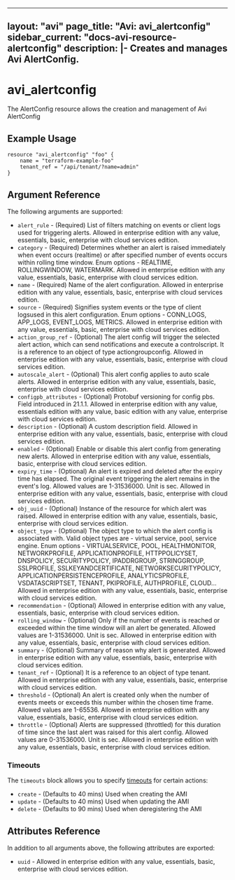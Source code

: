 <!--
    Copyright 2021 VMware, Inc.
    SPDX-License-Identifier: Mozilla Public License 2.0
-->
---
layout: "avi"
page_title: "Avi: avi_alertconfig"
sidebar_current: "docs-avi-resource-alertconfig"
description: |-
  Creates and manages Avi AlertConfig.
---

# avi_alertconfig

The AlertConfig resource allows the creation and management of Avi AlertConfig

## Example Usage

```hcl
resource "avi_alertconfig" "foo" {
    name = "terraform-example-foo"
    tenant_ref = "/api/tenant/?name=admin"
}
```

## Argument Reference

The following arguments are supported:

* `alert_rule` - (Required) List of filters matching on events or client logs used for triggering alerts. Allowed in enterprise edition with any value, essentials, basic, enterprise with cloud services edition.
* `category` - (Required) Determines whether an alert is raised immediately when event occurs (realtime) or after specified number of events occurs within rolling time window. Enum options - REALTIME, ROLLINGWINDOW, WATERMARK. Allowed in enterprise edition with any value, essentials, basic, enterprise with cloud services edition.
* `name` - (Required) Name of the alert configuration. Allowed in enterprise edition with any value, essentials, basic, enterprise with cloud services edition.
* `source` - (Required) Signifies system events or the type of client logsused in this alert configuration. Enum options - CONN_LOGS, APP_LOGS, EVENT_LOGS, METRICS. Allowed in enterprise edition with any value, essentials, basic, enterprise with cloud services edition.
* `action_group_ref` - (Optional) The alert config will trigger the selected alert action, which can send notifications and execute a controlscript. It is a reference to an object of type actiongroupconfig. Allowed in enterprise edition with any value, essentials, basic, enterprise with cloud services edition.
* `autoscale_alert` - (Optional) This alert config applies to auto scale alerts. Allowed in enterprise edition with any value, essentials, basic, enterprise with cloud services edition.
* `configpb_attributes` - (Optional) Protobuf versioning for config pbs. Field introduced in 21.1.1. Allowed in enterprise edition with any value, essentials edition with any value, basic edition with any value, enterprise with cloud services edition.
* `description` - (Optional) A custom description field. Allowed in enterprise edition with any value, essentials, basic, enterprise with cloud services edition.
* `enabled` - (Optional) Enable or disable this alert config from generating new alerts. Allowed in enterprise edition with any value, essentials, basic, enterprise with cloud services edition.
* `expiry_time` - (Optional) An alert is expired and deleted after the expiry time has elapsed. The original event triggering the alert remains in the event's log. Allowed values are 1-31536000. Unit is sec. Allowed in enterprise edition with any value, essentials, basic, enterprise with cloud services edition.
* `obj_uuid` - (Optional) Instance of the resource for which alert was raised. Allowed in enterprise edition with any value, essentials, basic, enterprise with cloud services edition.
* `object_type` - (Optional) The object type to which the alert config is associated with. Valid object types are - virtual service, pool, service engine. Enum options - VIRTUALSERVICE, POOL, HEALTHMONITOR, NETWORKPROFILE, APPLICATIONPROFILE, HTTPPOLICYSET, DNSPOLICY, SECURITYPOLICY, IPADDRGROUP, STRINGGROUP, SSLPROFILE, SSLKEYANDCERTIFICATE, NETWORKSECURITYPOLICY, APPLICATIONPERSISTENCEPROFILE, ANALYTICSPROFILE, VSDATASCRIPTSET, TENANT, PKIPROFILE, AUTHPROFILE, CLOUD... Allowed in enterprise edition with any value, essentials, basic, enterprise with cloud services edition.
* `recommendation` - (Optional) Allowed in enterprise edition with any value, essentials, basic, enterprise with cloud services edition.
* `rolling_window` - (Optional) Only if the number of events is reached or exceeded within the time window will an alert be generated. Allowed values are 1-31536000. Unit is sec. Allowed in enterprise edition with any value, essentials, basic, enterprise with cloud services edition.
* `summary` - (Optional) Summary of reason why alert is generated. Allowed in enterprise edition with any value, essentials, basic, enterprise with cloud services edition.
* `tenant_ref` - (Optional) It is a reference to an object of type tenant. Allowed in enterprise edition with any value, essentials, basic, enterprise with cloud services edition.
* `threshold` - (Optional) An alert is created only when the number of events meets or exceeds this number within the chosen time frame. Allowed values are 1-65536. Allowed in enterprise edition with any value, essentials, basic, enterprise with cloud services edition.
* `throttle` - (Optional) Alerts are suppressed (throttled) for this duration of time since the last alert was raised for this alert config. Allowed values are 0-31536000. Unit is sec. Allowed in enterprise edition with any value, essentials, basic, enterprise with cloud services edition.


### Timeouts

The `timeouts` block allows you to specify [timeouts](https://www.terraform.io/docs/configuration/resources.html#timeouts) for certain actions:

* `create` - (Defaults to 40 mins) Used when creating the AMI
* `update` - (Defaults to 40 mins) Used when updating the AMI
* `delete` - (Defaults to 90 mins) Used when deregistering the AMI

## Attributes Reference

In addition to all arguments above, the following attributes are exported:

* `uuid` -  Allowed in enterprise edition with any value, essentials, basic, enterprise with cloud services edition.

